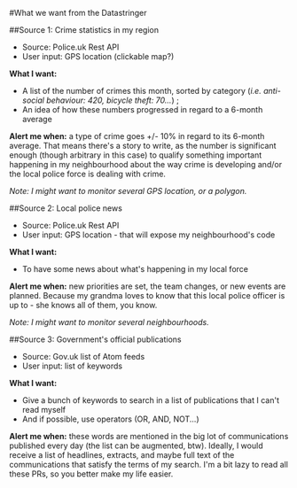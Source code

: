 #What we want from the Datastringer

##Source 1: Crime statistics in my region

* Source: Police.uk Rest API
* User input: GPS location (clickable map?)

**What I want:**

* A list of the number of crimes this month, sorted by category
(*i.e. anti-social behaviour: 420, bicycle theft: 70...*) ;
* An idea of how these numbers progressed in regard to a 6-month average

**Alert me when:** a type of crime goes +/- 10% in regard to its 6-month average.
That means there's a story to write, as the number is significant enough (though arbitrary in this case) to qualify something important happening in my neighbourhood about the way crime is developing and/or the local police force is dealing with crime.

*Note: I might want to monitor several GPS location, or a polygon.*

##Source 2: Local police news

* Source: Police.uk Rest API
* User input: GPS location - that will expose my neighbourhood's code

**What I want:**

* To have some news about what's happening in my local force

**Alert me when:** new priorities are set, the team changes, or new events are planned. Because my grandma loves to know that this local police officer is up to - she knows all of them, you know.

*Note: I might want to monitor several neighbourhoods.*

##Source 3: Government's official publications

* Source: Gov.uk list of Atom feeds
* User input: list of keywords

**What I want:**

* Give a bunch of keywords to search in a list of publications that I can't read myself
* And if possible, use operators (OR, AND, NOT...)

**Alert me when:** these words are mentioned in the big lot of communications published every day (the list can be augmented, btw). Ideally, I would receive a list of headlines, extracts, and maybe full text of the communications that satisfy the terms of my search.  I'm a bit lazy to read all these PRs, so you better make my life easier.
